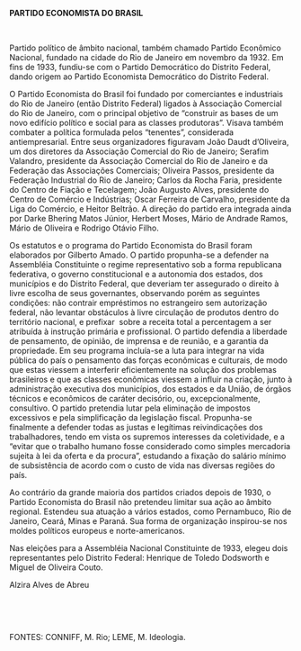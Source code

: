 **PARTIDO ECONOMISTA DO BRASIL**

 

Partido político de âmbito nacional, também chamado Partido Econômico
Nacional, fundado na cidade do Rio de Janeiro em novembro da 1932. Em
fins de 1933, fundiu-se com o Partido Democrático do Distrito Federal,
dando origem ao Partido Economista Democrático do Distrito Federal.

O Partido Economista do Brasil foi fundado por comerciantes e
industriais do Rio de Janeiro (então Distrito Federal) ligados à
Associação Comercial do Rio de Janeiro, com o principal objetivo de
“construir as bases de um novo edifício político e social para as
classes produtoras”. Visava também combater a política formulada pelos
“tenentes”, considerada antiempresarial. Entre seus organizadores
figuravam João Daudt d’Oliveira, um dos diretores da Associação
Comercial do Rio de Janeiro; Serafim Valandro, presidente da Associação
Comercial do Rio de Janeiro e da Federação das Associações Comerciais;
Oliveira Passos, presidente da Federação Industrial do Rio de Janeiro;
Carlos da Rocha Faria, presidente do Centro de Fiação e Tecelagem; João
Augusto Alves, presidente do Centro de Comércio e Indústrias; Oscar
Ferreira de Carvalho, presidente da Liga do Comércio, e Heitor Beltrão.
A direção do partido era integrada ainda por Darke Bhering Matos Júnior,
Herbert Moses, Mário de Andrade Ramos, Mário de Oliveira e Rodrigo
Otávio Filho.

Os estatutos e o programa do Partido Economista do Brasil foram
elaborados por Gilberto Amado. O partido propunha-se a defender na
Assembléia Constituinte o regime representativo sob a forma republicana
federativa, o governo constitucional e a autonomia dos estados, dos
municípios e do Distrito Federal, que deveriam ter assegurado o direito
à livre escolha de seus governantes, observando porém as seguintes
condições: não contrair empréstimos no estrangeiro sem autorização
federal, não levantar obstáculos à livre circulação de produtos dentro
do território nacional, e prefixar  sobre a receita total a percentagem
a ser atribuída à instrução primária e profissional. O partido defendia
a liberdade de pensamento, de opinião, de imprensa e de reunião, e a
garantia da propriedade. Em seu programa incluía-se a luta para integrar
na vida pública do país o pensamento das forças econômicas e culturais,
de modo que estas viessem a interferir eficientemente na solução dos
problemas brasileiros e que as classes econômicas viessem a influir na
criação, junto à administração executiva dos municípios, dos estados e
da União, de órgãos técnicos e econômicos de caráter decisório, ou,
excepcionalmente, consultivo. O partido pretendia lutar pela eliminação
de impostos excessivos e pela simplificação da legislação fiscal.
Propunha-se finalmente a defender todas as justas e legítimas
reivindicações dos trabalhadores, tendo em vista os supremos interesses
da coletividade, e a “evitar que o trabalho humano fosse considerado
como simples mercadoria sujeita à lei da oferta e da procura”, estudando
a fixação do salário mínimo de subsistência de acordo com o custo de
vida nas diversas regiões do país.

Ao contrário da grande maioria dos partidos criados depois de 1930, o
Partido Economista do Brasil não pretendeu limitar sua ação ao âmbito
regional. Estendeu sua atuação a vários estados, como Pernambuco, Rio de
Janeiro, Ceará, Minas e Paraná. Sua forma de organização inspirou-se nos
moldes políticos europeus e norte-americanos.

Nas eleições para a Assembléia Nacional Constituinte de 1933, elegeu
dois representantes pelo Distrito Federal: Henrique de Toledo Dodsworth
e Miguel de Oliveira Couto.

Alzira Alves de Abreu

 

 

FONTES: CONNIFF, M. Rio; LEME, M. Ideologia.

 
